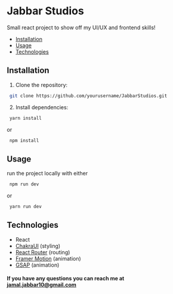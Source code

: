 # Jabbar Studios
Small react project to show off my UI/UX and frontend skills!

- [Installation](#installation)
- [Usage](#usage)
- [Technologies](#technologies)

## Installation
1. Clone the repository:
```bash
 git clone https://github.com/yourusername/JabbarStudios.git
```

2. Install dependencies:
```bash
 yarn install
```
or
```bash
 npm install
 ```

## Usage

run the project locally with either
```bash
 npm run dev
```
or
```bash
 yarn run dev
```

## Technologies

- React
- [ChakraUI](https://v2.chakra-ui.com/) (styling)
- [React Router](https://reactrouter.com/en/main) (routing)
- [Framer Motion](https://www.framer.com/motion/) (animation)
- [GSAP](https://gsap.com/) (animation)

#### If you have any questions you can reach me at jamal.jabbar10@gmail.com
